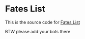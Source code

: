 # Fates List

This is the source code for [Fates List](https://fateslist.xyz)

BTW please add your bots there
